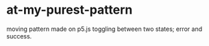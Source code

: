 # at-my-purest-pattern
moving pattern made on p5.js toggling between two states; error and success.
